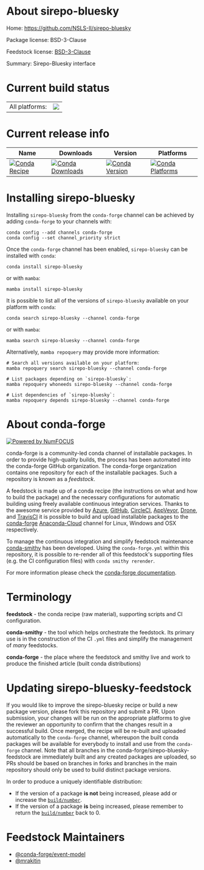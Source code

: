About sirepo-bluesky
====================

Home: https://github.com/NSLS-II/sirepo-bluesky

Package license: BSD-3-Clause

Feedstock license: [BSD-3-Clause](https://github.com/conda-forge/sirepo-bluesky-feedstock/blob/main/LICENSE.txt)

Summary: Sirepo-Bluesky interface

Current build status
====================


<table><tr><td>All platforms:</td>
    <td>
      <a href="https://dev.azure.com/conda-forge/feedstock-builds/_build/latest?definitionId=13489&branchName=main">
        <img src="https://dev.azure.com/conda-forge/feedstock-builds/_apis/build/status/sirepo-bluesky-feedstock?branchName=main">
      </a>
    </td>
  </tr>
</table>

Current release info
====================

| Name | Downloads | Version | Platforms |
| --- | --- | --- | --- |
| [![Conda Recipe](https://img.shields.io/badge/recipe-sirepo--bluesky-green.svg)](https://anaconda.org/conda-forge/sirepo-bluesky) | [![Conda Downloads](https://img.shields.io/conda/dn/conda-forge/sirepo-bluesky.svg)](https://anaconda.org/conda-forge/sirepo-bluesky) | [![Conda Version](https://img.shields.io/conda/vn/conda-forge/sirepo-bluesky.svg)](https://anaconda.org/conda-forge/sirepo-bluesky) | [![Conda Platforms](https://img.shields.io/conda/pn/conda-forge/sirepo-bluesky.svg)](https://anaconda.org/conda-forge/sirepo-bluesky) |

Installing sirepo-bluesky
=========================

Installing `sirepo-bluesky` from the `conda-forge` channel can be achieved by adding `conda-forge` to your channels with:

```
conda config --add channels conda-forge
conda config --set channel_priority strict
```

Once the `conda-forge` channel has been enabled, `sirepo-bluesky` can be installed with `conda`:

```
conda install sirepo-bluesky
```

or with `mamba`:

```
mamba install sirepo-bluesky
```

It is possible to list all of the versions of `sirepo-bluesky` available on your platform with `conda`:

```
conda search sirepo-bluesky --channel conda-forge
```

or with `mamba`:

```
mamba search sirepo-bluesky --channel conda-forge
```

Alternatively, `mamba repoquery` may provide more information:

```
# Search all versions available on your platform:
mamba repoquery search sirepo-bluesky --channel conda-forge

# List packages depending on `sirepo-bluesky`:
mamba repoquery whoneeds sirepo-bluesky --channel conda-forge

# List dependencies of `sirepo-bluesky`:
mamba repoquery depends sirepo-bluesky --channel conda-forge
```


About conda-forge
=================

[![Powered by
NumFOCUS](https://img.shields.io/badge/powered%20by-NumFOCUS-orange.svg?style=flat&colorA=E1523D&colorB=007D8A)](https://numfocus.org)

conda-forge is a community-led conda channel of installable packages.
In order to provide high-quality builds, the process has been automated into the
conda-forge GitHub organization. The conda-forge organization contains one repository
for each of the installable packages. Such a repository is known as a *feedstock*.

A feedstock is made up of a conda recipe (the instructions on what and how to build
the package) and the necessary configurations for automatic building using freely
available continuous integration services. Thanks to the awesome service provided by
[Azure](https://azure.microsoft.com/en-us/services/devops/), [GitHub](https://github.com/),
[CircleCI](https://circleci.com/), [AppVeyor](https://www.appveyor.com/),
[Drone](https://cloud.drone.io/welcome), and [TravisCI](https://travis-ci.com/)
it is possible to build and upload installable packages to the
[conda-forge](https://anaconda.org/conda-forge) [Anaconda-Cloud](https://anaconda.org/)
channel for Linux, Windows and OSX respectively.

To manage the continuous integration and simplify feedstock maintenance
[conda-smithy](https://github.com/conda-forge/conda-smithy) has been developed.
Using the ``conda-forge.yml`` within this repository, it is possible to re-render all of
this feedstock's supporting files (e.g. the CI configuration files) with ``conda smithy rerender``.

For more information please check the [conda-forge documentation](https://conda-forge.org/docs/).

Terminology
===========

**feedstock** - the conda recipe (raw material), supporting scripts and CI configuration.

**conda-smithy** - the tool which helps orchestrate the feedstock.
                   Its primary use is in the construction of the CI ``.yml`` files
                   and simplify the management of *many* feedstocks.

**conda-forge** - the place where the feedstock and smithy live and work to
                  produce the finished article (built conda distributions)


Updating sirepo-bluesky-feedstock
=================================

If you would like to improve the sirepo-bluesky recipe or build a new
package version, please fork this repository and submit a PR. Upon submission,
your changes will be run on the appropriate platforms to give the reviewer an
opportunity to confirm that the changes result in a successful build. Once
merged, the recipe will be re-built and uploaded automatically to the
`conda-forge` channel, whereupon the built conda packages will be available for
everybody to install and use from the `conda-forge` channel.
Note that all branches in the conda-forge/sirepo-bluesky-feedstock are
immediately built and any created packages are uploaded, so PRs should be based
on branches in forks and branches in the main repository should only be used to
build distinct package versions.

In order to produce a uniquely identifiable distribution:
 * If the version of a package **is not** being increased, please add or increase
   the [``build/number``](https://docs.conda.io/projects/conda-build/en/latest/resources/define-metadata.html#build-number-and-string).
 * If the version of a package **is** being increased, please remember to return
   the [``build/number``](https://docs.conda.io/projects/conda-build/en/latest/resources/define-metadata.html#build-number-and-string)
   back to 0.

Feedstock Maintainers
=====================

* [@conda-forge/event-model](https://github.com/conda-forge/event-model/)
* [@mrakitin](https://github.com/mrakitin/)

